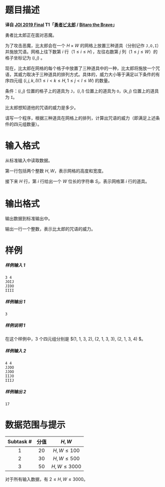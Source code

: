 
# 题目描述

**译自 [JOI 2019 Final](https://www.ioi-jp.org/joi/2018/2019-ho/index.html) T1「[勇者ビ太郎](https://www.ioi-jp.org/joi/2018/2019-ho/2019-ho-t1.pdf) / [Bitaro the Brave](https://www.ioi-jp.org/joi/2018/2019-ho/2019-ho-t1-en.pdf)」**

勇者比太郎正在面对恶魔。

为了攻击恶魔，比太郎会在一个 $H \times W$ 的网格上放置三种道具（分别记作 `J,O,I`）并施放咒语。网格上往下数第 $i$ 行（$1 \le i \le H$），左往右数第 $j$ 列（$1\le j \le W$）的格子坐标记为 $(i, j)$ 。

现在，比太郎在网格的每个格子中放置了三种道具中的一种，比太郎将施放一个咒语，其威力取决于三种道具的排列方式。具体的，威力大小等于满足以下条件的有序四元组 $(i, j, k, l) (1 \le i < k \le H, 1 \le j < l \le W)$ 的数量。

条件：$(i, j)$ 位置的格子上的道具为 `J`，$(i, l)$ 位置上的道具为 `O`，$(k, j)$ 位置上的道具为 `I`。

比太郎想知道他的咒语的威力是多少。

请写一个程序，根据三种道具在网格上的排列，计算出咒语的威力（即满足上述条件的四元组数量）。

# 输入格式

从标准输入中读取数据。

第一行包括两个整数 $H, W$，表示网格的高度和宽度。

接下来 $H$ 行，第 $i$ 行给出一个 $W$ 位长的字符串 $S_i$，表示网格第 $i$ 行的道具。


# 输出格式

输出数据到标准输出中。

输出一行一个整数，表示比太郎的咒语的威力。


# 样例

##### 样例输入 1

```plain
3 4
JOIJ
JIOO
IIII
```

##### 样例输出 1

```plain
3
```

##### 样例说明 1

在这个样例中，$3$ 个四元组分别是 $(1, 1, 3, 2), (2, 1, 3, 3), (2, 1, 3, 4) $。


##### 样例输入 2

```plain
4 4
JJOO
JJOO
IIJO
IIIJ
```

##### 样例输出 2

```plain
17
```

# 数据范围与提示

|Subtask #| 分值 | $H, W$ |
| :-: | :-: | :-: |
| $1$ | $20$ | $H, W \le 100$ |
| $2$ | $30$ | $H, W \le 500$ |
| $3$ | $50$ | $H, W \le 3000$ |

对于所有输入数据，有 $2 \le H, W \le 3000$。


